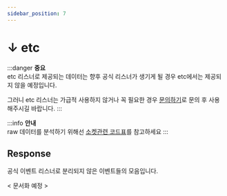 ```yaml
---
sidebar_position: 7
---
```


# ↓ etc

:::danger
**중요**  
etc 리스너로 제공되는 데이터는 향후 공식 리스너가 생기게 될 경우 etc에서는 제공되지 않을 예정입니다.

그러니 etc 리스너는 가급적 사용하지 않거나 꼭 필요한 경우 [문의하기](/docs/contact/index)로 문의 후 사용해주시길 바랍니다.
:::

:::info
**안내**  
raw 데이터를 분석하기 위해선 [소켓관련 코드표](/docs/additional/socket/code-tables)를 참고하세요
:::

## Response

공식 이벤트 리스너로 분리되지 않은 이벤트들의 모음입니다.

< 문서화 예정 >
